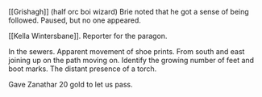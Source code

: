  [[Grishagh]] (half orc boi wizard)
Brie noted that he got a sense of being followed. Paused, but no one appeared.

[[Kella Wintersbane]].  Reporter for the paragon.  

In the sewers. Apparent movement of shoe prints. From south and east joining up on the path moving on. Identify the growing number of feet and boot marks.  The distant presence of a torch.  

Gave Zanathar 20 gold to let us pass.

